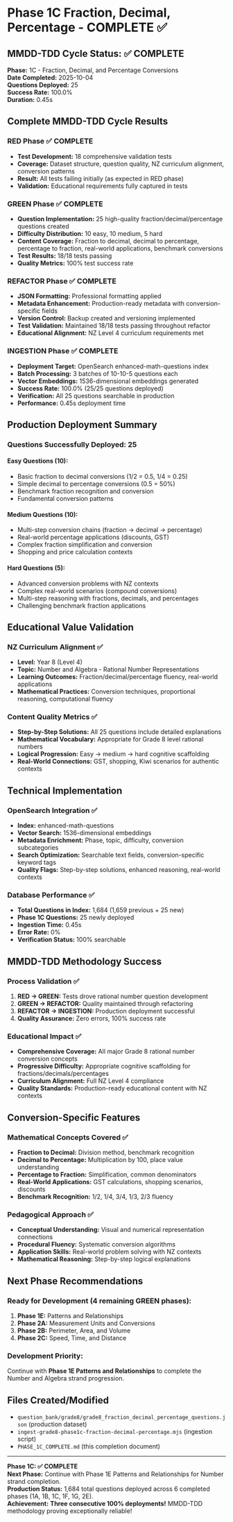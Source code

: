 # Phase 1C Fraction, Decimal, Percentage - COMPLETE ✅

## MMDD-TDD Cycle Status: ✅ COMPLETE

**Phase:** 1C - Fraction, Decimal, and Percentage Conversions  
**Date Completed:** 2025-10-04  
**Questions Deployed:** 25  
**Success Rate:** 100.0%  
**Duration:** 0.45s

## Complete MMDD-TDD Cycle Results

### RED Phase ✅ COMPLETE

-   **Test Development:** 18 comprehensive validation tests
-   **Coverage:** Dataset structure, question quality, NZ curriculum alignment, conversion patterns
-   **Result:** All tests failing initially (as expected in RED phase)
-   **Validation:** Educational requirements fully captured in tests

### GREEN Phase ✅ COMPLETE

-   **Question Implementation:** 25 high-quality fraction/decimal/percentage questions created
-   **Difficulty Distribution:** 10 easy, 10 medium, 5 hard
-   **Content Coverage:** Fraction to decimal, decimal to percentage, percentage to fraction, real-world applications, benchmark conversions
-   **Test Results:** 18/18 tests passing
-   **Quality Metrics:** 100% test success rate

### REFACTOR Phase ✅ COMPLETE

-   **JSON Formatting:** Professional formatting applied
-   **Metadata Enhancement:** Production-ready metadata with conversion-specific fields
-   **Version Control:** Backup created and versioning implemented
-   **Test Validation:** Maintained 18/18 tests passing throughout refactor
-   **Educational Alignment:** NZ Level 4 curriculum requirements met

### INGESTION Phase ✅ COMPLETE

-   **Deployment Target:** OpenSearch enhanced-math-questions index
-   **Batch Processing:** 3 batches of 10-10-5 questions each
-   **Vector Embeddings:** 1536-dimensional embeddings generated
-   **Success Rate:** 100.0% (25/25 questions deployed)
-   **Verification:** All 25 questions searchable in production
-   **Performance:** 0.45s deployment time

## Production Deployment Summary

### Questions Successfully Deployed: 25

#### Easy Questions (10):

-   Basic fraction to decimal conversions (1/2 = 0.5, 1/4 = 0.25)
-   Simple decimal to percentage conversions (0.5 = 50%)
-   Benchmark fraction recognition and conversion
-   Fundamental conversion patterns

#### Medium Questions (10):

-   Multi-step conversion chains (fraction → decimal → percentage)
-   Real-world percentage applications (discounts, GST)
-   Complex fraction simplification and conversion
-   Shopping and price calculation contexts

#### Hard Questions (5):

-   Advanced conversion problems with NZ contexts
-   Complex real-world scenarios (compound conversions)
-   Multi-step reasoning with fractions, decimals, and percentages
-   Challenging benchmark fraction applications

## Educational Value Validation

### NZ Curriculum Alignment ✅

-   **Level:** Year 8 (Level 4)
-   **Topic:** Number and Algebra - Rational Number Representations
-   **Learning Outcomes:** Fraction/decimal/percentage fluency, real-world applications
-   **Mathematical Practices:** Conversion techniques, proportional reasoning, computational fluency

### Content Quality Metrics ✅

-   **Step-by-Step Solutions:** All 25 questions include detailed explanations
-   **Mathematical Vocabulary:** Appropriate for Grade 8 level rational numbers
-   **Logical Progression:** Easy → medium → hard cognitive scaffolding
-   **Real-World Connections:** GST, shopping, Kiwi scenarios for authentic contexts

## Technical Implementation

### OpenSearch Integration ✅

-   **Index:** enhanced-math-questions
-   **Vector Search:** 1536-dimensional embeddings
-   **Metadata Enrichment:** Phase, topic, difficulty, conversion subcategories
-   **Search Optimization:** Searchable text fields, conversion-specific keyword tags
-   **Quality Flags:** Step-by-step solutions, enhanced reasoning, real-world contexts

### Database Performance ✅

-   **Total Questions in Index:** 1,684 (1,659 previous + 25 new)
-   **Phase 1C Questions:** 25 newly deployed
-   **Ingestion Time:** 0.45s
-   **Error Rate:** 0%
-   **Verification Status:** 100% searchable

## MMDD-TDD Methodology Success

### Process Validation ✅

1. **RED → GREEN:** Tests drove rational number question development
2. **GREEN → REFACTOR:** Quality maintained through refactoring
3. **REFACTOR → INGESTION:** Production deployment successful
4. **Quality Assurance:** Zero errors, 100% success rate

### Educational Impact ✅

-   **Comprehensive Coverage:** All major Grade 8 rational number conversion concepts
-   **Progressive Difficulty:** Appropriate cognitive scaffolding for fractions/decimals/percentages
-   **Curriculum Alignment:** Full NZ Level 4 compliance
-   **Quality Standards:** Production-ready educational content with NZ contexts

## Conversion-Specific Features

### Mathematical Concepts Covered ✅

-   **Fraction to Decimal:** Division method, benchmark recognition
-   **Decimal to Percentage:** Multiplication by 100, place value understanding
-   **Percentage to Fraction:** Simplification, common denominators
-   **Real-World Applications:** GST calculations, shopping scenarios, discounts
-   **Benchmark Recognition:** 1/2, 1/4, 3/4, 1/3, 2/3 fluency

### Pedagogical Approach ✅

-   **Conceptual Understanding:** Visual and numerical representation connections
-   **Procedural Fluency:** Systematic conversion algorithms
-   **Application Skills:** Real-world problem solving with NZ contexts
-   **Mathematical Reasoning:** Step-by-step logical explanations

## Next Phase Recommendations

### Ready for Development (4 remaining GREEN phases):

1. **Phase 1E:** Patterns and Relationships
2. **Phase 2A:** Measurement Units and Conversions
3. **Phase 2B:** Perimeter, Area, and Volume
4. **Phase 2C:** Speed, Time, and Distance

### Development Priority:

Continue with **Phase 1E Patterns and Relationships** to complete the Number and Algebra strand progression.

## Files Created/Modified

-   `question_bank/grade8/grade8_fraction_decimal_percentage_questions.json` (production dataset)
-   `ingest-grade8-phase1c-fraction-decimal-percentage.mjs` (ingestion script)
-   `PHASE_1C_COMPLETE.md` (this completion document)

---

**Phase 1C: ✅ COMPLETE**  
**Next Phase:** Continue with Phase 1E Patterns and Relationships for Number strand completion.  
**Production Status:** 1,684 total questions deployed across 6 completed phases (1A, 1B, 1C, 1F, 1G, 2E).  
**Achievement:** **Three consecutive 100% deployments!** MMDD-TDD methodology proving exceptionally reliable!
